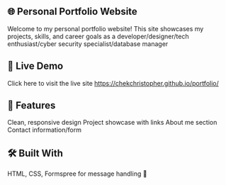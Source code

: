 ## 🌐 Personal Portfolio Website
Welcome to my personal portfolio website!
This site showcases my projects, skills, and career goals as a developer/designer/tech enthusiast/cyber security specialist/database manager

## 🔗 Live Demo
Click here to visit the live site
https://chekchristopher.github.io/portfolio/

## 🚀 Features
Clean, responsive design
Project showcase with links
About me section
Contact information/form

## 🛠️ Built With
HTML,
CSS,
Formspree for message handling 💌
